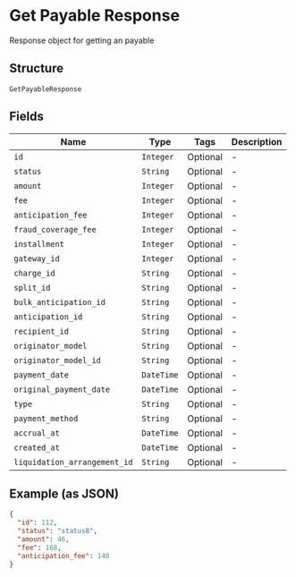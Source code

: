 
# Get Payable Response

Response object for getting an payable

## Structure

`GetPayableResponse`

## Fields

| Name | Type | Tags | Description |
|  --- | --- | --- | --- |
| `id` | `Integer` | Optional | - |
| `status` | `String` | Optional | - |
| `amount` | `Integer` | Optional | - |
| `fee` | `Integer` | Optional | - |
| `anticipation_fee` | `Integer` | Optional | - |
| `fraud_coverage_fee` | `Integer` | Optional | - |
| `installment` | `Integer` | Optional | - |
| `gateway_id` | `Integer` | Optional | - |
| `charge_id` | `String` | Optional | - |
| `split_id` | `String` | Optional | - |
| `bulk_anticipation_id` | `String` | Optional | - |
| `anticipation_id` | `String` | Optional | - |
| `recipient_id` | `String` | Optional | - |
| `originator_model` | `String` | Optional | - |
| `originator_model_id` | `String` | Optional | - |
| `payment_date` | `DateTime` | Optional | - |
| `original_payment_date` | `DateTime` | Optional | - |
| `type` | `String` | Optional | - |
| `payment_method` | `String` | Optional | - |
| `accrual_at` | `DateTime` | Optional | - |
| `created_at` | `DateTime` | Optional | - |
| `liquidation_arrangement_id` | `String` | Optional | - |

## Example (as JSON)

```json
{
  "id": 112,
  "status": "status8",
  "amount": 46,
  "fee": 168,
  "anticipation_fee": 140
}
```

